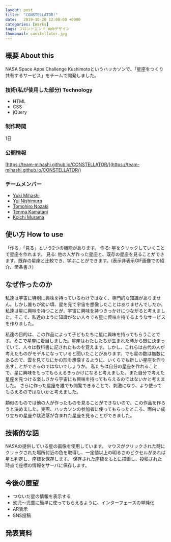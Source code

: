 ```yaml
---
layout: post
title:  "CONSTELLATOR!"
date:   2019-10-20 12:00:00 +0900
categories: [Works]
tags: フロントエンド Webデザイン
thumbnail: constellator.jpg
---
```

## 概要 About this
NASA Space Apps Challenge Kushimotoというハッカソンで、「星座をつくり共有するサービス」をチームで開発しました。

### 技術(私が使用した部分) Technology
 - HTML
 - CSS
 - jQuery

### 制作時間
1日

### 公開情報
[https://team-mihashi.github.io/CONSTELLATOR/](https://team-mihashi.github.io/CONSTELLATOR/)

### チームメンバー
- [Yuki Mihashi](https://yuki384.github.io/)
- [Yui Nishimura](https://github.com/nisshi79)
- [Tomohiro Nozaki](https://github.com/nztm)
- [Tenma Kamatani](https://github.com/tenmakamatani)
- [Koichi Murama](https://twitter.com/koichi72love)

## 使い方 How to use
「作る」「見る」という2つの機能があります。
作る: 星をクリックしていくことで星座を作れます。
見る: 他の人が作った星座と、既存の星座を見ることができます。既存の星座と比較でき、学ぶことができます。(表示非表示GIF画像での紹介、箇条書き)

## なぜ作ったのか
私達は宇宙に特別に興味を持っているわけではなく、専門的な知識がありません。しかし誰もが幼い頃、星を見て宇宙を想像したことはありませんでしたか。私達は星に興味を持つことが、宇宙に興味を持つきっかけにつながると考えました。そこで、私達のように知識がない人々でも星に興味を持てるようなサービスを作りました。

私達の目的は、この作品によって子どもたちに星に興味を持ってもらうことです。そこで星座に着目しました。星座はわたしたちが生まれた時から既に決まっていて、人々は教科書に記されたものを覚えます。しかし、これらは古代の人が考えたものがモデルになっていると聞いたことがあります。でも星の数は無数にあるので、雲を見てなにかの形を想像するように、いくらでも新しい星座を作り出すことができるのではないでしょうか。
私たちは自分の星座を作れることで、星に興味をもってもらえるきっかけになると考えました。また自分で考えた星座を見つける楽しさから宇宙にも興味を持ってもらえるのではないかと考えました。
さらに作った星座を誰でも閲覧できることで、刺激になり、より使ってもらえるのではないかと考えました。

類似のものでは他の人が作ったものを見ることができないので、この作品を作ろうと決めました。実際、ハッカソンの参加者に使ってもらったところ、面白い成り立ちの星座や駄洒落が含まれた星座を見ることができました。

## 技術的な話
NASAの提供している星の画像を使用しています。
マウスがクリックされた時にクリックされた場所付近の色を取得し、一定値以上の明るさのピクセルがあれば星と判定し、座標を保存します。
保存された座標をもとに描画し、投稿された時点で座標の情報をサーバに保存します。

## 今後の展望
- つないだ星の情報を表示する
- 幼児〜児童に簡単に使ってもらえるように、インターフェースの単純化
- AR表示
- SNS投稿

## 発表資料
<script async class="speakerdeck-embed" data-id="5a93f67476cc406fb2e08d1008480221" data-ratio="1.33333333333333" src="//speakerdeck.com/assets/embed.js"></script>
